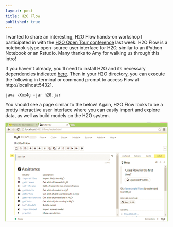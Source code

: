 ```yaml
---
layout: post
title: H2O Flow
published: true
---
```


I wanted to share an interesting, H2O Flow hands-on workshop I participated in with the [H2O Open Tour conference](http://open.h2o.ai/) last week. H2O Flow is a notebook-stype open-source user interface for H2O, similar to an iPython Notebook or an Rstudio. Many thanks to Amy for walking us through this intro!

If you haven't already, you'll need to install H2O and its necessary dependencies indicated [here](http://www.h2o.ai/download/h2o/choose). Then in your H2O directory, you can execute the following in terminal or command prompt to access Flow at http://localhost:54321. 

```
java -Xmx4g -jar h20.jar
```

You should see a page similar to the below! Again, H2O Flow looks to be a pretty interactive user interface where you can easily import and explore data, as well as build models on the H2O system.

![Flow Initial Page Screenshot](/images/Flow_initialpage.png "Flow Initial Page Screenshot")
